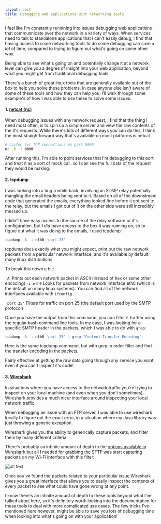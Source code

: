 ```yaml
---
layout: post
title: Debugging web applications with networking tools
---
```


I feel like I'm constantly runnining into issues debugging web applications that communnicate over the network in a variety of ways. When services need to talk to standalone applications that I can't easily debug, I find that having access to some networking tools to do some debugging can save a *lot* of time, compared to trying to figure out what's going on some other way.

Being able to see what's going on and potentially change it at a network level can give you a degree of insight into your web application, beyond what you might get from traditional debugging tools.

There's a bunch of great linux tools that are generally available out of the box to help you solve these problems. In case anyone else isn't aware of some of these tools and how they can help you, I'll walk through some example's of how I was able to use these to solve some issues.

#### 1. [netcat (nc)](http://netcat.sourceforge.net/)
When debugging issues with any network request, I find that the thing I need most often, is to spin up a simple server and view the raw contents of the it's requests. While there's lots of different ways you can do this, I think the most straightforward  way that's available on most platforms is netcat

```bash
# Listen for TCP connections on port 8000
nc -k -l 8000
```

After running this, I\'m able to point services that I\'m debugging to this port and treat it as a sort of mock call, so I can see the full data of the request they would be making.

#### 2. tcpdump
I was looking into a bug a while back, involving an STMP relay potentially mangling the email headers being sent to it. Based on all of the downstream code that generated the emails, everything looked fine before it got sent to the relay, but the emails I got out of it on the other side were still incredibly messed up.

I didn't have easy access to the source of the relay software or it's configuration, but I *did* have access to the box it was running on, so to figure out what it was doing to the emails, I used tcpdump:


```bash
tcpdump -A -i eth0 'port 25'
```
tcpdump does exactly what you might expect, print out the raw network packets from a particular network interface, and it's available by default many linux distributions.

To break this down a bit:

`-A`: Prints out each network packet in ASCII (instead of hex or some other encoding)
`-i eth0` Looks for packets from network interface eth0 (which is the default on many linux systems). You can find all of the network interfaces available with `ifconfig`

`'port 25'` Filters for traffic on port 25 (the default port used by the SMTP protocol)

Once you have the output from this command, you can filter it further using the regular bash command line tools. In my case, I was looking for a specific SMTP header in the packets, which I was able to do with `grep`:

```bash
tcpdump -A -i eth0 'port 25' | grep "Content-Transfer-Encoding"
```

Here is the   same tcpdump command, but with grep in order filter and find the transfer encoding in the packets.

Fairly effective at getting the raw data going through any service you want, even if you can't inspect it's code!


#### 3. [Wireshark](https://www.wireshark.org/)

In situations where you have access to the network traffic you're trying to inspect on your local machine (and even when you don't sometimes), Wireshark provides a much nicer interface around inspecting your local network traffic.

When debugging an issue with an FTP server, I was able to use wireshark locally to figure out the exact error, in a situation where my Java library was just throwing a generic exception.

Wireshark gives you the ability to generically capture packets, and filter them by many different criteria.

There's probably an infinite amount of depth to the [options available in Wireshark](https://www.wireshark.org/#learnWS) but all I needed for grabbing the SFTP was start capturing packets on my Wi-Fi interface with this filter:

![alt text](<https://storage.googleapis.com/imperial-flow-2206/wireshark_example.png> "Logo Title Text 1")

Once you've found the packets related to your particular issue Wireshark gives you a great interface that allows you to easily inspect the contents of every packet to see what could have gone wrong at any point.

I know there's an infinite amount of depth to these tools beyond what I've talked about here, so it's definitely worth looking into the documentation for these tools to deal with more complicated use cases. The few tricks I've mentioned here however, might be able to save you lots of debugging time when looking into what's going on with your application!
